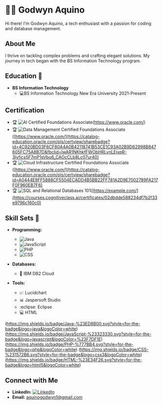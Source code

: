   # 👨‍💻 Godwyn Aquino

Hi there! I'm Godwyn Aquino, a tech enthusiast with a passion for coding and database management.

## About Me

I thrive on tackling complex problems and crafting elegant solutions. My journey in tech began with the BS Information Technology program.

## Education 📖

- **BS Information Technology**
  - 💻BS Information Technology New Era University 2021-Present

## Certification

- :trophy: ![AI Certified Foundations Associate](https://img.shields.io/badge/AI_Certified_Foundations_Associate-Oracle-%23F80000.svg?style=for-the-badge)(https://www.oracle.com/)
- :trophy: ![Data Management Certified Foundations Associate](https://img.shields.io/badge/Data_Management_Certified_Foundations_Associate-Oracle-%23F80000.svg?style=for-the-badge)([https://www.oracle.com/](https://catalog-education.oracle.com/pls/certview/sharebadge?id=4C920BD03F6CF80A4A0B42118741B53CE1C93A02B9D62998B847605FC75A8B7D&fbclid=IwAR1NKhkfFWObHRLynLEjxpR-3lyfics5F7mP1sVbo6_CAOcCLb8Lc07ur40)
- :trophy: ![Cloud Infrastructure Certified Foundations Associate](https://img.shields.io/badge/Cloud_Infrastructure_Certified_Foundations_Associate-Oracle-%23F80000.svg?style=for-the-badge)([https://www.oracle.com/](https://catalog-education.oracle.com/pls/certview/sharebadge?id=A0444E9FF5888CF5504ECADD4B5BB22FF781A2D9E7002789FA217F0F960EB7F6)
- :trophy: ![SQL and Relational Databases 101](https://img.shields.io/badge/SQL_and_Relational_Databases_101-Database-%234169E1.svg?style=for-the-badge)([https://example.com/](https://courses.cognitiveclass.ai/certificates/02dbdde588234df7b2f33e9796c160c0)



## Skill Sets :toolbox:

- **Programming:**
  - ![Java](https://img.shields.io/badge/Java-%23ED8B00.svg?style=for-the-badge&logo=java&logoColor=white)
  - ![JavaScript](https://img.shields.io/badge/JavaScript-%23323330.svg?style=for-the-badge&logo=javascript&logoColor=%23F7DF1E)
  - ![PHP](https://img.shields.io/badge/PHP-%777BB4.svg?style=for-the-badge&logo=php&logoColor=white)
  - ![CSS](https://img.shields.io/badge/CSS-%231572B6.svg?style=for-the-badge&logo=css3&logoColor=white)
  
  
- **Databases:**
  - :floppy_disk: IBM DB2 Cloud

- **Tools:**
  - :chart_with_upwards_trend: Lucidchart
  - :bar_chart: Jaspersoft Studio
  - :eclipse: Eclipse
  - :computer: HTML

(https://img.shields.io/badge/Java-%23ED8B00.svg?style=for-the-badge&logo=java&logoColor=white)
(https://img.shields.io/badge/JavaScript-%23323330.svg?style=for-the-badge&logo=javascript&logoColor=%23F7DF1E)
(https://img.shields.io/badge/PHP-%777BB4.svg?style=for-the-badge&logo=php&logoColor=white)
(https://img.shields.io/badge/CSS-%231572B6.svg?style=for-the-badge&logo=css3&logoColor=white)
(https://img.shields.io/badge/HTML-%23E34F26.svg?style=for-the-badge&logo=html5&logoColor=white)

## Connect with Me

- **LinkedIn:** [![LinkedIn](https://img.shields.io/badge/LinkedIn-Profile-blue)](LinkedIn_profile_link)
- **Email:** aquinogodwyn1@gmail.com


